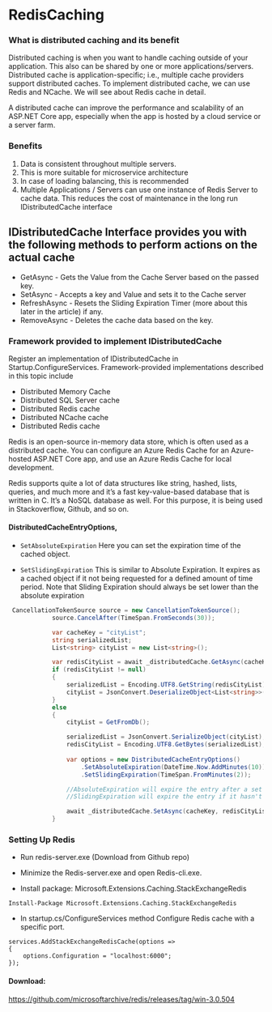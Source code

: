 # RedisCaching
### What is distributed caching and its benefit
 
Distributed caching is when you want to handle caching outside of your application. This also can be shared by one or more applications/servers. Distributed cache is application-specific; i.e., multiple cache providers support distributed caches. To implement distributed cache, we can use Redis and NCache. We will see about Redis cache in detail.
 
A distributed cache can improve the performance and scalability of an ASP.NET Core app, especially when the app is hosted by a cloud service or a server farm.
 
### Benefits
1. Data is consistent throughout multiple servers.
2. This is more suitable for microservice architecture
3. In case of loading balancing, this is recommended
4. Multiple Applications / Servers can use one instance of Redis Server to cache data. This reduces the cost of maintenance in the long run
IDistributedCache interface
 
## IDistributedCache Interface provides you with the following methods to perform actions on the actual cache
 - GetAsync - Gets the Value from the Cache Server based on the passed key.
 - SetAsync - Accepts a key and Value and sets it to the Cache server
 - RefreshAsync - Resets the Sliding Expiration Timer (more about this later in the article) if any.
 - RemoveAsync - Deletes the cache data based on the key.

### Framework provided to implement IDistributedCache 
Register an implementation of IDistributedCache in Startup.ConfigureServices. Framework-provided implementations described in this topic include
 - Distributed Memory Cache
 - Distributed SQL Server cache
 - Distributed Redis cache
 - Distributed NCache cache
 - Distributed Redis cache
 
Redis is an open-source in-memory data store, which is often used as a distributed cache. You can configure an Azure Redis Cache for an Azure-hosted ASP.NET Core app, and use an Azure Redis Cache for local development.
 
Redis supports quite a lot of data structures like string, hashed, lists, queries, and much more and it’s a fast key-value-based database that is written in C. It’s a NoSQL database as well. For this purpose, it is being used in Stackoverflow, Github, and so on.

#### DistributedCacheEntryOptions,
 - ```SetAbsoluteExpiration```
Here you can set the expiration time of the cached object.

 - ```SetSlidingExpiration```
This is similar to Absolute Expiration. It expires as a cached object if it not being requested for a defined amount of time period. Note that Sliding Expiration should always be set lower than the absolute expiration


```c#
 CancellationTokenSource source = new CancellationTokenSource();
            source.CancelAfter(TimeSpan.FromSeconds(30));

            var cacheKey = "cityList";
            string serializedList;
            List<string> cityList = new List<string>();

            var redisCityList = await _distributedCache.GetAsync(cacheKey, source.Token);
            if (redisCityList != null)
            {
                serializedList = Encoding.UTF8.GetString(redisCityList);
                cityList = JsonConvert.DeserializeObject<List<string>>(serializedList);
            }
            else
            {
                cityList = GetFromDb();

                serializedList = JsonConvert.SerializeObject(cityList);
                redisCityList = Encoding.UTF8.GetBytes(serializedList);
                
                var options = new DistributedCacheEntryOptions()
                    .SetAbsoluteExpiration(DateTime.Now.AddMinutes(10))
                    .SetSlidingExpiration(TimeSpan.FromMinutes(2));

                //AbsoluteExpiration will expire the entry after a set amount of time.
                //SlidingExpiration will expire the entry if it hasn't been accessed in a set amount of time.

                await _distributedCache.SetAsync(cacheKey, redisCityList, options);
            }
```

### Setting Up Redis
- Run redis-server.exe (Download from Github repo)

- Minimize the Redis-server.exe and open Redis-cli.exe.

- Install package: Microsoft.Extensions.Caching.StackExchangeRedis
```
Install-Package Microsoft.Extensions.Caching.StackExchangeRedis
```

- In startup.cs/ConfigureServices method Configure Redis cache with a specific port.

```
services.AddStackExchangeRedisCache(options =>  
{  
    options.Configuration = "localhost:6000";  
});  
```

#### Download:
https://github.com/microsoftarchive/redis/releases/tag/win-3.0.504
